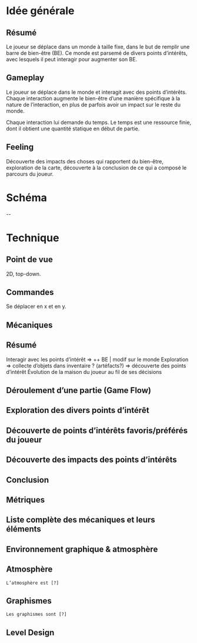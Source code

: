 # Idée générale

## Résumé
Le joueur se déplace dans un monde à taille fixe, dans le but de remplir une barre de bien-être (BE). Ce monde est parsemé de divers points d’intérêts, avec lesquels il peut interagir pour augmenter son BE.

## Gameplay
Le joueur se déplace dans le monde et interagit avec des points d’intérêts. Chaque interaction augmente le bien-être d’une manière spécifique à la nature de l’interaction, en plus de parfois avoir un impact sur le reste du monde.

Chaque interaction lui demande du temps. Le temps est une ressource finie, dont il obtient une quantité statique en début de partie.

## Feeling
Découverte des impacts des choses qui rapportent du bien-être, exploration de la carte, découverte à la conclusion de ce qui a composé le parcours du joueur.

# Schéma
--

# Technique
## Point de vue
2D, top-down.

## Commandes
Se déplacer en x et en y.

## Mécaniques

## Résumé
Interagir avec les points d’intérêt => ++ BE | modif sur le monde
Exploration => collecte d’objets dans inventaire ? (artéfacts?) 
		=> découverte des points d’intérêt
Évolution de la maison du joueur au fil de ses décisions

## Déroulement d’une partie (Game Flow)
## Exploration des divers points d’intérêt
## Découverte de points d’intérêts favoris/préférés du joueur
## Découverte des impacts des points d’intérêts
## Conclusion

## Métriques
	
## Liste complète des mécaniques et leurs éléments

## Environnement graphique & atmosphère

## Atmosphère
	L’atmosphère est [?]

## Graphismes
	Les graphismes sont [?]
  
## Level Design





